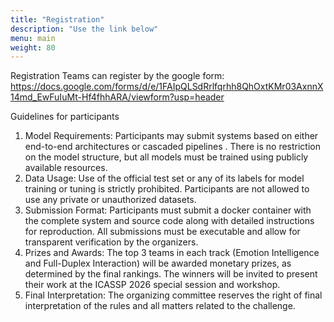 ```yaml
---
title: "Registration"
description: "Use the link below"
menu: main
weight: 80
---
```


Registration
Teams can register by the google form: https://docs.google.com/forms/d/e/1FAIpQLSdRrlfqrhh8QhOxtKMr03AxnnX14md_EwFuIuMt-Hf4fhhARA/viewform?usp=header

Guidelines for participants
1. Model Requirements: Participants may submit systems based on either end-to-end architectures
or cascaded pipelines . There is no restriction on the model structure, but all models must be trained
using publicly available resources.
2. Data Usage: Use of the official test set or any of its labels for model training or tuning is strictly
prohibited. Participants are not allowed to use any private or unauthorized datasets.
3. Submission Format: Participants must submit a docker container with the complete system and
source code along with detailed instructions for reproduction. All submissions must be executable and
allow for transparent verification by the organizers.
4. Prizes and Awards: The top 3 teams in each track (Emotion Intelligence and Full-Duplex
Interaction) will be awarded monetary prizes, as determined by the final rankings. The winners will
be invited to present their work at the ICASSP 2026 special session and workshop.
5. Final Interpretation: The organizing committee reserves the right of final interpretation of the
rules and all matters related to the challenge.